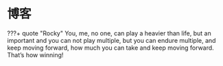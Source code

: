 # 博客

???+ quote "Rocky"
    You, me, no one, can play a heavier than life, but an important and you can not play multiple, but you can endure multiple, and keep moving forward, how much you can take and keep moving forward. That’s how winning!